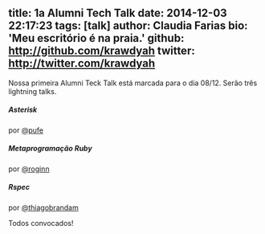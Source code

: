 title: 1a Alumni Tech Talk
date: 2014-12-03 22:17:23
tags: [talk]
author: Claudia Farias
bio: 'Meu escritório é na praia.'
github: http://github.com/krawdyah
twitter: http://twitter.com/krawdyah
---

Nossa primeira Alumni Teck Talk está marcada para o dia 08/12. Serão três lightning talks.

##### Asterisk
por [@pufe](http://github.com/pufe)

##### Metaprogramação Ruby
por [@roginn](http://github.com/roginn)

##### Rspec
por [@thiagobrandam](http://github.com/thiagobrandam)

Todos convocados!